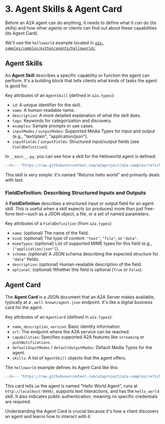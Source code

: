 # 3. Agent Skills & Agent Card

Before an A2A agent can do anything, it needs to define what it _can_ do (its skills) and how other agents or clients can find out about these capabilities (its Agent Card).

We'll use the `helloworld` example located in [`a2a-samples/samples/python/agents/helloworld/`](https://github.com/a2aproject/a2a-samples/tree/main/samples/python/agents/helloworld).

## Agent Skills

An **Agent Skill** describes a specific capability or function the agent can perform. It's a building block that tells clients what kinds of tasks the agent is good for.

Key attributes of an `AgentSkill` (defined in `a2a.types`):

- `id`: A unique identifier for the skill.
- `name`: A human-readable name.
- `description`: A more detailed explanation of what the skill does.
- `tags`: Keywords for categorization and discovery.
- `examples`: Sample prompts or use cases.
- `inputModes` / `outputModes`: Supported Media Types for input and output (e.g., "text/plain", "application/json").
- `inputFields` / `outputFields`: Structured input/output fields (see `FieldDefinition`).

In `__main__.py`, you can see how a skill for the Helloworld agent is defined:

```python { .no-copy }
--8<-- "https://raw.githubusercontent.com/a2aproject/a2a-samples/refs/heads/main/samples/python/agents/helloworld/__main__.py:AgentSkill"
```

This skill is very simple: it's named "Returns hello world" and primarily deals with text.

### FieldDefinition: Describing Structured Inputs and Outputs

A **FieldDefinition** describes a structured input or output field for an agent skill. This is useful when a skill expects (or produces) more than just free-form text—such as a JSON object, a file, or a set of named parameters.

Key attributes of a `FieldDefinition` (from `a2a.types`):

- `name`: (optional) The name of the field.
- `kind`: (optional) The type of content: `"text"`, `"file"`, or `"data"`.
- `mimeTypes`: (optional) List of supported MIME types for this field (e.g., `["application/json"]`).
- `schema`: (optional) A JSON schema describing the expected structure for `"data"` fields.
- `description`: (optional) Human-readable description of the field.
- `optional`: (optional) Whether this field is optional (`True` or `False`).

## Agent Card

The **Agent Card** is a JSON document that an A2A Server makes available, typically at a `.well-known/agent.json` endpoint. It's like a digital business card for the agent.

Key attributes of an `AgentCard` (defined in `a2a.types`):

- `name`, `description`, `version`: Basic identity information.
- `url`: The endpoint where the A2A service can be reached.
- `capabilities`: Specifies supported A2A features like `streaming` or `pushNotifications`.
- `defaultInputModes` / `defaultOutputModes`: Default Media Types for the agent.
- `skills`: A list of `AgentSkill` objects that the agent offers.

The `helloworld` example defines its Agent Card like this:

```python { .no-copy }
--8<-- "https://raw.githubusercontent.com/a2aproject/a2a-samples/refs/heads/main/samples/python/agents/helloworld/__main__.py:AgentCard"
```

This card tells us the agent is named "Hello World Agent", runs at `http://localhost:9999/`, supports text interactions, and has the `hello_world` skill. It also indicates public authentication, meaning no specific credentials are required.

Understanding the Agent Card is crucial because it's how a client discovers an agent and learns how to interact with it.
